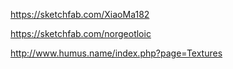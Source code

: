 https://sketchfab.com/XiaoMa182

https://sketchfab.com/norgeotloic

http://www.humus.name/index.php?page=Textures

